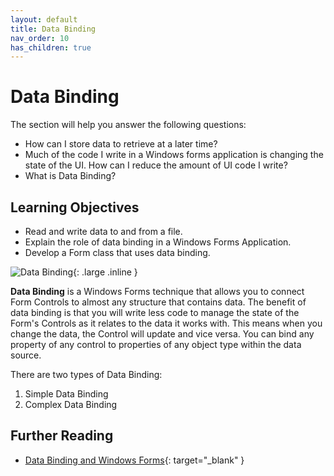 ```yaml
---
layout: default
title: Data Binding
nav_order: 10
has_children: true
---
```


# Data Binding

The section will help you answer the following questions:

* How can I store data to retrieve at a later time?
* Much of the code I write in a Windows forms application is changing the state of the UI. How can I reduce the amount of UI code I write?
* What is Data Binding?

## Learning Objectives

* Read and write data to and from a file.
* Explain the role of data binding in a Windows Forms Application.
* Develop a Form class that uses data binding.

![Data Binding](../images/data-binding/data-binding.png){: .large .inline }

**Data Binding** is a Windows Forms technique that allows you to connect Form Controls to almost any structure that contains data. The benefit of data binding is that you will write less code to  manage the state of the Form's Controls as it relates to the data it works with. This means when you change the data, the Control will update and vice versa. You can bind any property of any control to properties of any object type within the data source.


There are two types of Data Binding:

1. Simple Data Binding
2. Complex Data Binding

## Further Reading

* [Data Binding and Windows Forms](https://docs.microsoft.com/en-us/dotnet/desktop/winforms/data-binding-and-windows-forms){: target="_blank" }